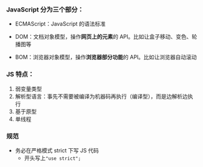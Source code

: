 ### JavaScript 分为三个部分：

- ECMAScript：JavaScript 的语法标准

- DOM：文档对象模型，操作**网页上的元素**的 API。比如让盒子移动、变色、轮播图等

- BOM：浏览器对象模型，操作**浏览器部分功能**的 API。比如让浏览器自动滚动

### JS 特点：

1. 弱变量类型
2. 解析型语言：事先不需要被编译为机器码再执行（编译型），而是边解析边执行
3. 基于原型
4. 单线程

### 规范

- 务必在严格模式 strict 下写 JS 代码
  - 开头写上`"use strict";`
